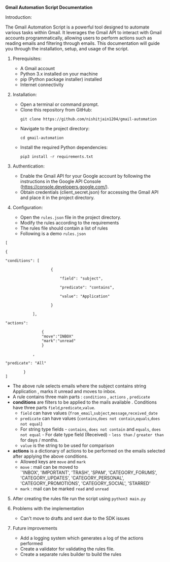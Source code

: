 
**Gmail Automation Script Documentation**

Introduction: 

The Gmail Automation Script is a powerful tool designed to automate various tasks within Gmail. It leverages the Gmail API to interact with Gmail accounts programmatically, allowing users to perform actions such as reading emails and filtering through emails. This documentation will guide you through the installation, setup, and usage of the script.

1. Prerequisites:
   - A Gmail account
   - Python 3.x installed on your machine
   - pip (Python package installer) installed
   - Internet connectivity

2. Installation:
   - Open a terminal or command prompt.
   -  Clone this repository from GitHub:
        ```
        git clone https://github.com/nishitjain1204/gmail-automation
        ```
   - Navigate to the project directory:
        ```
        cd gmail-automation
        ```
   -  Install the required Python dependencies:
        ```
        pip3 install -r requirements.txt
        ```

3. Authentication:
   - Enable the Gmail API for your Google account by following the instructions in the Google API Console (https://console.developers.google.com/).
   - Obtain credentials (client_secret.json) for accessing the Gmail API and place it in the project directory.

4. Configuration:
   - Open the  `rules.json`  file in the project directory.
   - Modify the rules according to the requirements
   - The rules file should contain a list of rules
   - Following is a demo `rules.json`
```
[

{

"conditions": [

					{
				
						"field": "subject",
						
						"predicate": "contains",
						
						"value": "Application"
						
					}
		
			],
		
"actions": 
		
				{
				"move":"INBOX"
				"mark":"unread"
				}
				
			,
		
"predicate": "All"
		
		}
]
```

- The above rule selects emails where the subject contains string Application , marks it unread and moves to inbox. 
- A rule contains three main parts : `conditions` , `actions` , `predicate`
-  **conditions** are filters to be applied to the mails available . Conditions have three parts `field`,`predicate`,`value`.
	- `field` can have values (`from_email`,`subject`,`message`,`received_date` 
	- `predicate` can have values (`contains`,`does not contain`,`equals`,`does not equal`)
	- For string type fields - `contains`, `does not contain` and `equals`, `does not equal` - For date type field (Received) - `less than` / `greater than` for days / months.
	- `value` is the string to be used for comparison
 -  **actions** is a dictionary of actions to be performed on the emails selected after applying the above conditions. 
	 - Allowed keys are `move` and `mark`
	 - `move` : mail can be moved to  
		 `'INBOX', 'IMPORTANT', 'TRASH', 'SPAM', 'CATEGORY_FORUMS', 'CATEGORY_UPDATES', 'CATEGORY_PERSONAL', 'CATEGORY_PROMOTIONS', 'CATEGORY_SOCIAL', 'STARRED'
	 - `mark` : mail can be marked `read` and `unread`

5. After creating the rules file run the script using
        ```
        python3 main.py
        ```

6. Problems with the implementation
   - Can't move to drafts and sent due to the SDK issues

7. Future improvements
   - Add a logging system which generates a log of the actions performed
   - Create a validator for validating the rules file.
   - Create a separate rules builder to build the rules